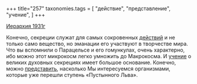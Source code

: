 +++
title="257"
taxonomies.tags = [
 "действие",
 "представление",
 "учение",
]
+++

[Иерархия 1931г](/agni/1931)

Конечно, секреции служат для самых сокровенных [действий](/tags/действие) и не только само вещество, но эманации его участвуют в творчестве мира. Что вы вспомнили о Парацельсе и его гомункулах, очень характерно, ибо можно этот микрокосм легко умножить до Макрокосма. И [учение](/tags/учение) о великих духовных секрециях имеет большое основание. Конечно, можно [представить](/tags/представление), насколько Мы интересуемся организмами, которые уже перешли ступень «Пустынного Льва».   

